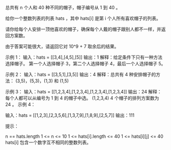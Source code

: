 总共有 n 个人和 40 种不同的帽子，帽子编号从 1 到 40 。

给你一个整数列表的列表 hats ，其中 hats[i] 是第 i 个人所有喜欢帽子的列表。

请你给每个人安排一顶他喜欢的帽子，确保每个人戴的帽子跟别人都不一样，并返回方案数。

由于答案可能很大，请返回它对 10^9 + 7 取余后的结果。

示例 1：
输入：hats = [[3,4],[4,5],[5]]
输出：1
解释：给定条件下只有一种方法选择帽子。
第一个人选择帽子 3，第二个人选择帽子 4，最后一个人选择帽子 5。

示例 2：
输入：hats = [[3,5,1],[3,5]]
输出：4
解释：总共有 4 种安排帽子的方法：
(3,5)，(5,3)，(1,3) 和 (1,5)

示例 3：
输入：hats = [[1,2,3,4],[1,2,3,4],[1,2,3,4],[1,2,3,4]]
输出：24
解释：每个人都可以从编号为 1 到 4 的帽子中选。
(1,2,3,4) 4 个帽子的排列方案数为 24 。
示例 4：

输入：hats = [[1,2,3],[2,3,5,6],[1,3,7,9],[1,8,9],[2,5,7]]
输出：111

提示：

n == hats.length
1 <= n <= 10
1 <= hats[i].length <= 40
1 <= hats[i][j] <= 40
hats[i] 包含一个数字互不相同的整数列表。
